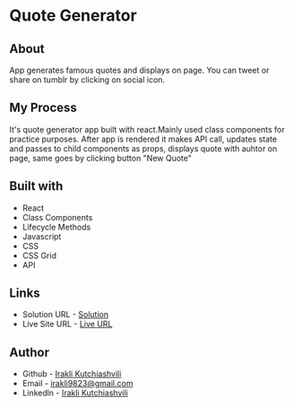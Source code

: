 # Quote Generator


## About

App generates famous quotes and displays on page. You can tweet or share on tumblr by clicking
on social icon.


## My Process

It's quote generator app built with react.Mainly used class components for practice purposes.
After app is rendered it makes API call, updates state and passes to child components as props,
displays quote with auhtor on page, same goes by clicking button "New Quote"


## Built with

- React
- Class Components
- Lifecycle Methods
- Javascript
- CSS
- CSS Grid
- API


## Links
* Solution URL - [Solution](https://github.com/iraklikutchiashvili/react-quote)
* Live Site URL - [Live URL](https://playful-bubblegum-4c9a45.netlify.app)


## Author

* Github - [Irakli Kutchiashvili](https://github.com/iraklikutchiashvili)
* Email - irakli9823@gmail.com
* Linkedln - [Irakli Kutchiashvili](https://www.linkedin.com/in/irakli-kutchiashvili-44b573226/)


